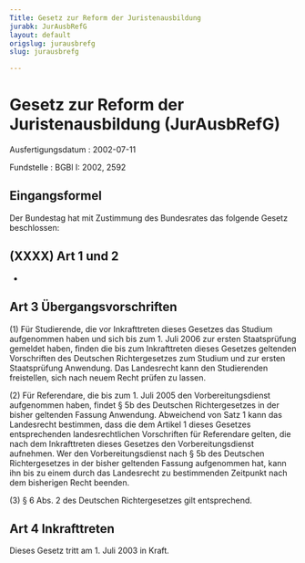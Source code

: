 ```yaml
---
Title: Gesetz zur Reform der Juristenausbildung
jurabk: JurAusbRefG
layout: default
origslug: jurausbrefg
slug: jurausbrefg

---
```


# Gesetz zur Reform der Juristenausbildung (JurAusbRefG)

Ausfertigungsdatum
:   2002-07-11

Fundstelle
:   BGBl I: 2002, 2592



## Eingangsformel

Der Bundestag hat mit Zustimmung des Bundesrates das folgende Gesetz beschlossen:


## (XXXX) Art 1 und 2

-


## Art 3 Übergangsvorschriften

(1) Für Studierende, die vor Inkrafttreten dieses Gesetzes das Studium aufgenommen haben und sich bis zum 1. Juli 2006 zur ersten Staatsprüfung gemeldet haben, finden die bis zum Inkrafttreten dieses Gesetzes geltenden Vorschriften des Deutschen Richtergesetzes zum Studium und zur ersten Staatsprüfung Anwendung. Das Landesrecht kann den Studierenden freistellen, sich nach neuem Recht prüfen zu lassen.

(2) Für Referendare, die bis zum 1. Juli 2005 den Vorbereitungsdienst aufgenommen haben, findet § 5b des Deutschen Richtergesetzes in der bisher geltenden Fassung Anwendung. Abweichend von Satz 1 kann das Landesrecht bestimmen, dass die dem Artikel 1 dieses Gesetzes entsprechenden landesrechtlichen Vorschriften für Referendare gelten, die nach dem Inkrafttreten dieses Gesetzes den Vorbereitungsdienst aufnehmen. Wer den Vorbereitungsdienst nach § 5b des Deutschen Richtergesetzes in der bisher geltenden Fassung aufgenommen hat, kann ihn bis zu einem durch das Landesrecht zu bestimmenden Zeitpunkt nach dem bisherigen Recht beenden.

(3) § 6 Abs. 2 des Deutschen Richtergesetzes gilt entsprechend.


## Art 4 Inkrafttreten

Dieses Gesetz tritt am 1. Juli 2003 in Kraft.

